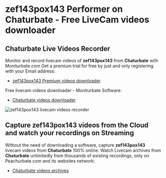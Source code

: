 # zef143pox143 Performer on Chaturbate - Free LiveCam videos downloader

## Chaturbate Live Videos Recorder

Monitor and record livecam videos of **zef143pox143** from **Chaturbate** with Moniturbate.com
Get a premium trial for free by just and only registering with your Email address:
* [zef143pox143 Premium videos downloader](https://moniturbate.com/request-demo-licence-key.html)

Free livecam videos downloader - Moniturbate Software:
* [Chaturbate videos downloader](https://moniturbate.com/moniturbate-download-software.html)

![zef143pox143 livecam videos recorder](https://peachurnet.com/templates/moniturbate-software.png)


## Capture zef143pox143 videos from the Cloud and watch your recordings on Streaming

Without the need of downloading a software, capture **zef143pox143** livecam videos from **Chaturbate** 100% online.
Watch Livecam archives from **Chaturbate** unlimitedly from thousands of existing recordings, only on Peachurbate.com and its websites network:
* [Chaturbate videos archives](https://peachurnet.com/)